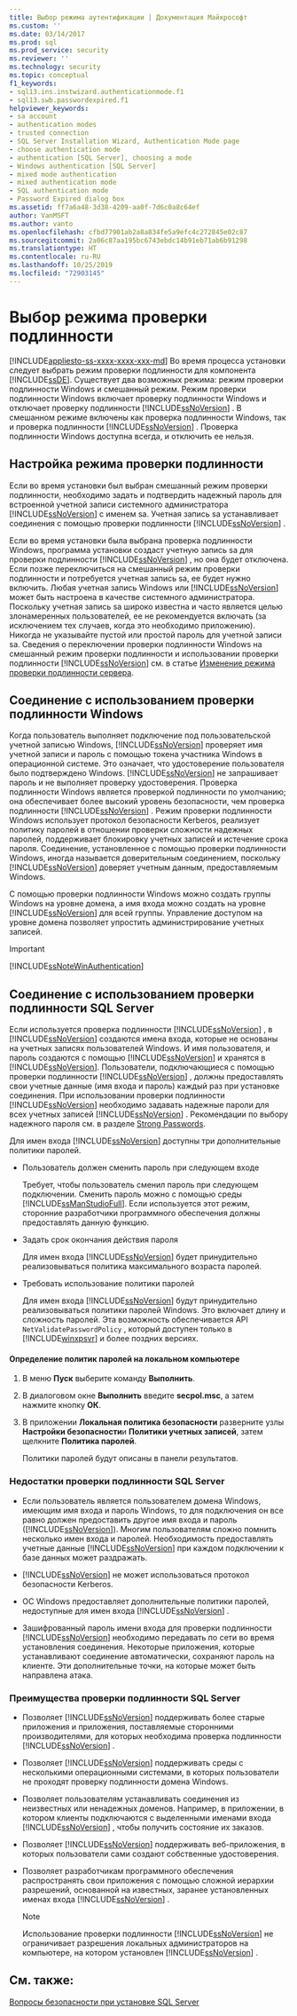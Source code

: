 ```yaml
---
title: Выбор режима аутентификации | Документация Майкрософт
ms.custom: ''
ms.date: 03/14/2017
ms.prod: sql
ms.prod_service: security
ms.reviewer: ''
ms.technology: security
ms.topic: conceptual
f1_keywords:
- sql13.ins.instwizard.authenticationmode.f1
- sql13.swb.passwordexpired.f1
helpviewer_keywords:
- sa account
- authentication modes
- trusted connection
- SQL Server Installation Wizard, Authentication Mode page
- choose authentication mode
- authentication [SQL Server], choosing a mode
- Windows authentication [SQL Server]
- mixed mode authentication
- mixed authentication mode
- SQL authentication mode
- Password Expired dialog box
ms.assetid: ff7a6a48-3d38-4209-aa0f-7d6c0a8c64ef
author: VanMSFT
ms.author: vanto
ms.openlocfilehash: cfbd77901ab2a8a834fe5a9efc4c272845e02c87
ms.sourcegitcommit: 2a06c87aa195bc6743ebdc14b91eb71ab6b91298
ms.translationtype: HT
ms.contentlocale: ru-RU
ms.lasthandoff: 10/25/2019
ms.locfileid: "72903145"
---
```

# <a name="choose-an-authentication-mode"></a>Выбор режима проверки подлинности
[!INCLUDE[appliesto-ss-xxxx-xxxx-xxx-md](../../includes/appliesto-ss-xxxx-xxxx-xxx-md.md)]
  Во время процесса установки следует выбрать режим проверки подлинности для компонента [!INCLUDE[ssDE](../../includes/ssde-md.md)]. Существует два возможных режима: режим проверки подлинности Windows и смешанный режим. Режим проверки подлинности Windows включает проверку подлинности Windows и отключает проверку подлинности [!INCLUDE[ssNoVersion](../../includes/ssnoversion-md.md)] . В смешанном режиме включены как проверка подлинности Windows, так и проверка подлинности [!INCLUDE[ssNoVersion](../../includes/ssnoversion-md.md)] . Проверка подлинности Windows доступна всегда, и отключить ее нельзя.  
  
## <a name="configuring-the-authentication-mode"></a>Настройка режима проверки подлинности  
 Если во время установки был выбран смешанный режим проверки подлинности, необходимо задать и подтвердить надежный пароль для встроенной учетной записи системного администратора [!INCLUDE[ssNoVersion](../../includes/ssnoversion-md.md)] с именем sa. Учетная запись sa устанавливает соединения с помощью проверки подлинности [!INCLUDE[ssNoVersion](../../includes/ssnoversion-md.md)] .  
  
 Если во время установки была выбрана проверка подлинности Windows, программа установки создаст учетную запись sa для проверки подлинности [!INCLUDE[ssNoVersion](../../includes/ssnoversion-md.md)] , но она будет отключена. Если позже переключиться на смешанный режим проверки подлинности и потребуется учетная запись sa, ее будет нужно включить. Любая учетная запись Windows или [!INCLUDE[ssNoVersion](../../includes/ssnoversion-md.md)] может быть настроена в качестве системного администратора. Поскольку учетная запись sa широко известна и часто является целью злонамеренных пользователей, ее не рекомендуется включать (за исключением тех случаев, когда это необходимо приложению). Никогда не указывайте пустой или простой пароль для учетной записи sa. Сведения о переключении проверки подлинности Windows на смешанный режим проверки подлинности и использовании проверки подлинности [!INCLUDE[ssNoVersion](../../includes/ssnoversion-md.md)] см. в статье [Изменение режима проверки подлинности сервера](../../database-engine/configure-windows/change-server-authentication-mode.md).  
  
## <a name="connecting-through-windows-authentication"></a>Соединение с использованием проверки подлинности Windows  
 Когда пользователь выполняет подключение под пользовательской учетной записью Windows, [!INCLUDE[ssNoVersion](../../includes/ssnoversion-md.md)] проверяет имя учетной записи и пароль с помощью токена участника Windows в операционной системе. Это означает, что удостоверение пользователя было подтверждено Windows. [!INCLUDE[ssNoVersion](../../includes/ssnoversion-md.md)] не запрашивает пароль и не выполняет проверку удостоверения. Проверка подлинности Windows является проверкой подлинности по умолчанию; она обеспечивает более высокий уровень безопасности, чем проверка подлинности [!INCLUDE[ssNoVersion](../../includes/ssnoversion-md.md)] . Режим проверки подлинности Windows использует протокол безопасности Kerberos, реализует политику паролей в отношении проверки сложности надежных паролей, поддерживает блокировку учетных записей и истечение срока пароля. Соединение, установленное с помощью проверки подлинности Windows, иногда называется доверительным соединением, поскольку [!INCLUDE[ssNoVersion](../../includes/ssnoversion-md.md)] доверяет учетным данным, предоставляемым Windows.  
  
 С помощью проверки подлинности Windows можно создать группы Windows на уровне домена, а имя входа можно создать на уровне [!INCLUDE[ssNoVersion](../../includes/ssnoversion-md.md)] для всей группы. Управление доступом на уровне домена позволяет упростить администрирование учетных записей.  
  
> [!IMPORTANT]  
>  [!INCLUDE[ssNoteWinAuthentication](../../includes/ssnotewinauthentication-md.md)]  
  
## <a name="connecting-through-sql-server-authentication"></a>Соединение с использованием проверки подлинности SQL Server  
 Если используется проверка подлинности [!INCLUDE[ssNoVersion](../../includes/ssnoversion-md.md)] , в [!INCLUDE[ssNoVersion](../../includes/ssnoversion-md.md)] создаются имена входа, которые не основаны на учетных записях пользователей Windows. И имя пользователя, и пароль создаются с помощью [!INCLUDE[ssNoVersion](../../includes/ssnoversion-md.md)] и хранятся в [!INCLUDE[ssNoVersion](../../includes/ssnoversion-md.md)]. Пользователи, подключающиеся с помощью проверки подлинности [!INCLUDE[ssNoVersion](../../includes/ssnoversion-md.md)] , должны предоставлять свои учетные данные (имя входа и пароль) каждый раз при установке соединения. При использовании проверки подлинности [!INCLUDE[ssNoVersion](../../includes/ssnoversion-md.md)] необходимо задавать надежные пароли для всех учетных записей [!INCLUDE[ssNoVersion](../../includes/ssnoversion-md.md)] . Рекомендации по выбору надежного пароля см. в разделе [Strong Passwords](../../relational-databases/security/strong-passwords.md).  
  
 Для имен входа [!INCLUDE[ssNoVersion](../../includes/ssnoversion-md.md)] доступны три дополнительные политики паролей.  
  
-   Пользователь должен сменить пароль при следующем входе  
  
     Требует, чтобы пользователь сменил пароль при следующем подключении. Сменить пароль можно с помощью среды [!INCLUDE[ssManStudioFull](../../includes/ssmanstudiofull-md.md)]. Если используется этот режим, сторонние разработчики программного обеспечения должны предоставлять данную функцию.  
  
-   Задать срок окончания действия пароля  
  
     Для имен входа [!INCLUDE[ssNoVersion](../../includes/ssnoversion-md.md)] будет принудительно реализовываться политика максимального возраста паролей.  
  
-   Требовать использование политики паролей  
  
     Для имен входа [!INCLUDE[ssNoVersion](../../includes/ssnoversion-md.md)] будут принудительно реализовываться политики паролей Windows. Это включает длину и сложность паролей. Эта возможность обеспечивается API `NetValidatePasswordPolicy` , который доступен только в [!INCLUDE[winxpsvr](../../includes/winxpsvr-md.md)] и более поздних версиях.  
  
#### <a name="to-determine-the-password-policies-of-the-local-computer"></a>Определение политик паролей на локальном компьютере  
  
1.  В меню **Пуск** выберите команду **Выполнить**.  
  
2.  В диалоговом окне **Выполнить** введите **secpol.msc**, а затем нажмите кнопку **ОК**.  
  
3.  В приложении **Локальная политика безопасности** разверните узлы **Настройки безопасности**и **Политики учетных записей**, затем щелкните **Политика паролей**.  

     Политики паролей будут описаны в панели результатов.  
  
### <a name="disadvantages-of-sql-server-authentication"></a>Недостатки проверки подлинности SQL Server  
  
-   Если пользователь является пользователем домена Windows, имеющим имя входа и пароль Windows, то для подключения он все равно должен предоставить другое имя входа и пароль ([!INCLUDE[ssNoVersion](../../includes/ssnoversion-md.md)]). Многим пользователям сложно помнить несколько имен входа и паролей. Необходимость предоставлять учетные данные [!INCLUDE[ssNoVersion](../../includes/ssnoversion-md.md)] при каждом подключении к базе данных может раздражать.  
  
-   [!INCLUDE[ssNoVersion](../../includes/ssnoversion-md.md)] не может использоваться протокол безопасности Kerberos.  
  
-   ОС Windows предоставляет дополнительные политики паролей, недоступные для имен входа [!INCLUDE[ssNoVersion](../../includes/ssnoversion-md.md)] .  
  
-   Зашифрованный пароль имени входа для проверки подлинности [!INCLUDE[ssNoVersion](../../includes/ssnoversion-md.md)] необходимо передавать по сети во время установления соединения. Некоторые приложения, которые устанавливают соединение автоматически, сохраняют пароль на клиенте. Эти дополнительные точки, на которые может быть направлена атака.  
  
### <a name="advantages-of-sql-server-authentication"></a>Преимущества проверки подлинности SQL Server  
  
-   Позволяет [!INCLUDE[ssNoVersion](../../includes/ssnoversion-md.md)] поддерживать более старые приложения и приложения, поставляемые сторонними производителями, для которых необходима проверка подлинности [!INCLUDE[ssNoVersion](../../includes/ssnoversion-md.md)] .  
  
-   Позволяет [!INCLUDE[ssNoVersion](../../includes/ssnoversion-md.md)] поддерживать среды с несколькими операционными системами, в которых пользователи не проходят проверку подлинности домена Windows.  
  
-   Позволяет пользователям устанавливать соединения из неизвестных или ненадежных доменов. Например, в приложении, в котором клиенты подключаются с выделенными именами входа [!INCLUDE[ssNoVersion](../../includes/ssnoversion-md.md)] , чтобы получить состояние их заказов.  
  
-   Позволяет [!INCLUDE[ssNoVersion](../../includes/ssnoversion-md.md)] поддерживать веб-приложения, в которых пользователи сами создают собственные удостоверения.  
  
-   Позволяет разработчикам программного обеспечения распространять свои приложения с помощью сложной иерархии разрешений, основанной на известных, заранее установленных именах входа [!INCLUDE[ssNoVersion](../../includes/ssnoversion-md.md)] .  
  
    > [!NOTE]  
    >  Использование проверки подлинности [!INCLUDE[ssNoVersion](../../includes/ssnoversion-md.md)] не ограничивает разрешения локальных администраторов на компьютере, на котором установлен [!INCLUDE[ssNoVersion](../../includes/ssnoversion-md.md)] .  
  
## <a name="see-also"></a>См. также:  
 [Вопросы безопасности при установке SQL Server](../../sql-server/install/security-considerations-for-a-sql-server-installation.md)  
  
  
